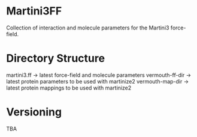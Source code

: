 # Martini3FF
Collection of interaction and molecule parameters for the Martini3 force-field.

# Directory Structure
martini3.ff -> latest force-field and molecule parameters
vermouth-ff-dir -> latest protein parameters to be used with martinize2
vermouth-map-dir -> latest protein mappings to be used with martinize2

# Versioning
TBA
